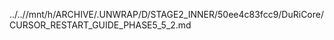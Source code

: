 ../..//mnt/h/ARCHIVE/.UNWRAP/D/STAGE2_INNER/50ee4c83fcc9/DuRiCore/CURSOR_RESTART_GUIDE_PHASE5_5_2.md